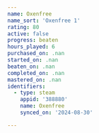 ```yaml
---
name: Oxenfree
name_sort: 'Oxenfree 1'
rating: 80
active: false
progress: beaten
hours_played: 6
purchased_on: .nan
started_on: .nan
beaten_on: .nan
completed_on: .nan
mastered_on: .nan
identifiers:
  - type: steam
    appid: '388880'
    name: Oxenfree
    synced_on: '2024-08-30'

---
```

